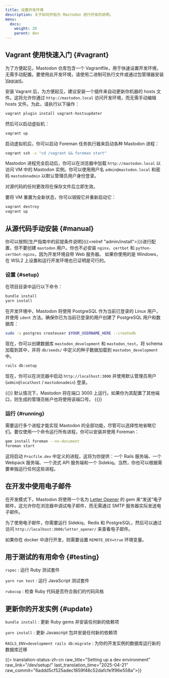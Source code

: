 ```yaml
---
title: 设置开发环境
description: 关于如何开始为 Mastodon 进行开发的说明。
menu:
  docs:
    weight: 20
    parent: dev
---
```


## Vagrant 使用快速入门 {#vagrant}

为了方便起见，Mastodon 仓库包含一个 Vagrantfile，用于快速设置开发环境，无需手动配置。要使用此开发环境，请使用二进制可执行文件或通过包管理器安装 [Vagrant](https://vagrantup.com)。

安装 Vagrant 后，为方便起见，建议安装一个插件来自动更新你机器的 hosts 文件。这将允许你通过 `http://mastodon.local` 访问开发环境，而无需手动编辑 hosts 文件。为此，请执行以下操作：

```sh
vagrant plugin install vagrant-hostsupdater
```

然后可以启动虚拟机：

```sh
vagrant up
```

启动虚拟机后，你可以启动 Foreman 任务执行器来启动各种 Mastodon 进程：

```sh
vagrant ssh -c "cd /vagrant && foreman start"
```

Mastodon 进程完全启动后，你可以在浏览器中加载 `http://mastodon.local` 以访问 VM 中的 Mastodon 实例。你可以使用用户名 `admin@mastodon.local` 和密码 `mastodonadmin` 以默认管理员用户身份登录。

对源代码的任何更改将在保存文件后立即生效。

要将 VM 重置为全新状态，你可以销毁它并重新启动它：

```sh
vagrant destroy
vagrant up
```

## 从源代码手动安装 {#manual}

你可以按照[生产指南中的前提条件说明]({{<relref "admin/install">}})进行配置，但不要创建 `mastodon` 用户。你也不必安装 `nginx`、`certbot` 和 `python-certbot-nginx`，因为开发环境自带 Web 服务器。 如果你使用的是 Windows，在 WSL2 上设置和运行开发环境也已证明是可行的。

### 设置 {#setup}

在项目目录中运行以下命令：

```sh
bundle install
yarn install
```

在开发环境中，Mastodon 将使用 PostgreSQL 作为当前已登录的 Linux 用户，并使用 `ident` 方法。确保你已为当前已登录的用户创建了 PostgreSQL 用户和数据库：

```sh
sudo -u postgres createuser $YOUR_USERNAME_HERE --createdb
```

现在，你可以创建数据库 `mastodon_development` 和 `mastodon_test`，将 schema 加载到其中，并将 `db/seeds/` 中定义的种子数据加载到 `mastodon_development` 中。

```sh
rails db:setup
```

现在，你可以在浏览器中启动 `http://localhost:3000` 并使用默认管理员用户 (`admin@localhost` / `mastodonadmin`) 登录。

{{<hint style="warning">}}
默认情况下，Mastodon 将在端口 3000 上运行。如果你为其配置了其他端口，则生成的管理员帐户也将使用该端口号。
{{</hint>}}

### 运行 {#running}

需要运行多个进程才能实现 Mastodon 的全部功能，尽管可以选择性地省略它们。要仅使用一个命令运行所有进程，你可以安装并使用 Foreman：

```sh
gem install foreman --no-document
foreman start
```

这将启动 `Procfile.dev` 中定义的进程，这将为你提供：一个 Rails 服务端、一个 Webpack 服务端、一个流式 API 服务端和一个 Sidekiq。当然，你也可以根据需要单独运行任何这些进程。

## 在开发中使用电子邮件

在开发模式下，Mastodon 将使用一个名为 [Letter Opener](https://github.com/ryanb/letter_opener) 的 gem 来“发送”电子邮件，这允许你在浏览器中调试电子邮件，而无需通过 SMTP 服务器实际发送电子邮件。

为了使用电子邮件，你需要运行 Sidekiq、Redis 和 PostgreSQL，然后可以通过访问 `http://localhost:3000/letter_opener/` 来查看电子邮件。

如果你在 docker 中进行开发，则需要设置 `REMOTE_DEV=true` 环境变量。

## 用于测试的有用命令 {#testing}

`rspec`
: 运行 Ruby 测试套件

`yarn run test`
: 运行 JavaScript 测试套件

`rubocop`
: 检查 Ruby 代码是否符合我们的代码风格

## 更新你的开发实例 {#update}

`bundle install`
: 更新 Ruby gems 并安装任何新的依赖项

`yarn install`
: 更新 Javascript 包并安装任何新的依赖项

`RAILS_ENV=development rails db:migrate`
: 为你的开发实例的数据库运行新的数据库迁移

{{< translation-status-zh-cn raw_title="Setting up a dev environment" raw_link="/dev/setup/" last_translation_time="2025-04-21" raw_commit="6addd5cf525adec1859f48c52dafcfe1f96e558a">}}
